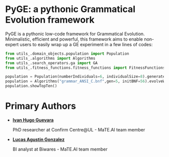# PyGE: a pythonic Grammatical Evolution framework

PyGE is a pythonic low-code framework for Grammatical Evolution. Minimalistic, efficient and powerful, this framework aims to enable non-expert users to easily wrap up a GE experiment in a few lines of codes:

```python
from utils_.domain_objects.population import Population
from utils_.algorithms import Algorithms
from utils_.search_operators.ga import GA
from utils_.fitness_functions.fitness_functions import FitnessFunctions

population = Population(numberIndividuals=6, individualSize=8).generatePop()
population = Algorithms("grammar_ANSI_C.bnf",gen=5, initBNF=56).evolveWithGE(population, FitnessFunctions.griewank, gen=30, porcentSelect=0.2, staticSelection=100)
population.showTopTen()
```

Primary Authors
===============

* __[Ivan Hugo Guevara](https://github.com/AivanGuevara)__

    PhD researcher at Confirm Centre@UL - MaTE.AI team member
    
* __[Lucas Agustin Gonzalez](https://github.com/mitya57)__

    BI analyst at Biwares - MaTE.AI team member
